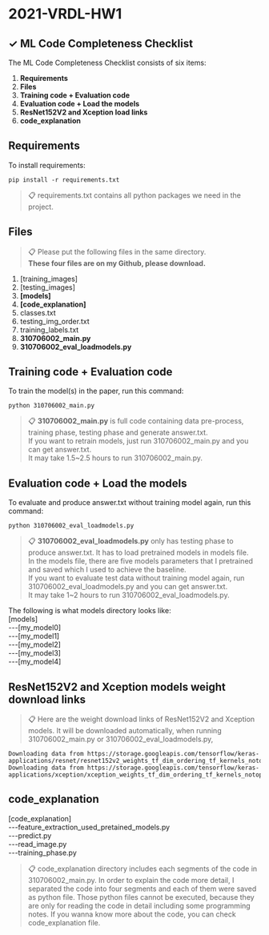# 2021-VRDL-HW1

## ✓ ML Code Completeness Checklist

The ML Code Completeness Checklist consists of six items:

1. **Requirements**
2. **Files** 
3. **Training code + Evaluation code** 
4. **Evaluation code + Load the models**
5. **ResNet152V2 and Xception load links**
6. **code_explanation**


## Requirements

To install requirements:

```setup
pip install -r requirements.txt
```

>📋  requirements.txt contains all python packages we need in the project.

## Files 

>📋  Please put the following files in the same directory.\
>    **These four files are on my Github, please download.**
1. [training_images]
2. [testing_images]
3. **[models]**
4. **[code_explanation]**
5. classes.txt
6. testing_img_order.txt
7. training_labels.txt
8. **310706002_main.py**
9. **310706002_eval_loadmodels.py**

## Training code + Evaluation code

To train the model(s) in the paper, run this command:

```train
python 310706002_main.py
```
>📋  **310706002_main.py** is full code containing data pre-process, training phase, testing phase and generate answer.txt.\
>If you want to retrain models, just run 310706002_main.py and you can get answer.txt.\
It may take 1.5~2.5 hours to run 310706002_main.py.
    
## Evaluation code + Load the models 

To evaluate and produce answer.txt without training model again, run this command:

```eval
python 310706002_eval_loadmodels.py
```

>📋  **310706002_eval_loadmodels.py** only has testing phase to produce answer.txt. It has to load pretrained models in models file.\
In the models file, there are five models parameters that I pretrained and saved which I used to achieve the baseline.\
If you want to evaluate test data without training model again, run 310706002_eval_loadmodels.py and you can get answer.txt.\
It may take 1~2 hours to run 310706002_eval_loadmodels.py.

The following is what models directory looks like:\
\[models]\
---[my_model0]\
---[my_model1]\
---[my_model2]\
---[my_model3]\
---[my_model4]
 
    
## ResNet152V2 and Xception models weight download links

>📋  Here are the weight download links of ResNet152V2 and Xception models. It will be downloaded automatically, when running 310706002_main.py or 310706002_eval_loadmodels.py, 

```pretrained_models
Downloading data from https://storage.googleapis.com/tensorflow/keras-applications/resnet/resnet152v2_weights_tf_dim_ordering_tf_kernels_notop.h5
Downloading data from https://storage.googleapis.com/tensorflow/keras-applications/xception/xception_weights_tf_dim_ordering_tf_kernels_notop.h5
```
## code_explanation

[code_explanation]\
---feature_extraction_used_pretained_models.py\
---predict.py\
---read_image.py\
---training_phase.py

>📋  code_explanation directory includes each segments of the code in 310706002_main.py. 
In order to explain the code more detail, I separated the code into four segments and each of them were saved as python file.
Those python files cannot be executed, because they are only for reading the code in detail including some programming notes.
If you wanna know more about the code, you can check code_explanation file.
